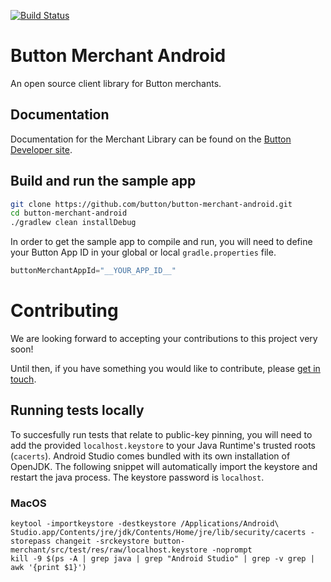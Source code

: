 [![Build Status](https://travis-ci.com/button/button-merchant-android.svg?token=csLDMWdyHoUrMqv9JzCZ&branch=master)](https://travis-ci.com/button/button-merchant-android)

# Button Merchant Android
An open source client library for Button merchants.

## Documentation
Documentation for the Merchant Library can be found on the [Button Developer site](https://developer.usebutton.com/guides/merchants/android/open-source-merchant-library).


## Build and run the sample app
```bash
git clone https://github.com/button/button-merchant-android.git
cd button-merchant-android
./gradlew clean installDebug
```

In order to get the sample app to compile and run, you will need to define your Button App ID in your global or local `gradle.properties` file.

```groovy
buttonMerchantAppId="__YOUR_APP_ID__"
```

# Contributing
We are looking forward to accepting your contributions to this project very soon!

Until then, if you have something you would like to contribute, please [get in touch](opensource@usebutton.com).

## Running tests locally
To succesfully run tests that relate to public-key pinning, you will need to add the provided `localhost.keystore` to your Java Runtime's trusted roots (`cacerts`).
Android Studio comes bundled with its own installation of OpenJDK. The following snippet will automatically import the keystore and restart the java process. The keystore password is `localhost`.
### MacOS
```
keytool -importkeystore -destkeystore /Applications/Android\ Studio.app/Contents/jre/jdk/Contents/Home/jre/lib/security/cacerts -storepass changeit -srckeystore button-merchant/src/test/res/raw/localhost.keystore -noprompt
kill -9 $(ps -A | grep java | grep "Android Studio" | grep -v grep | awk '{print $1}')
```
